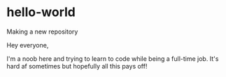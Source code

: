 # hello-world
Making a new repository

Hey everyone,

I'm a noob here and trying to learn to code while being a full-time job. It's hard af sometimes but hopefully all this pays off!
